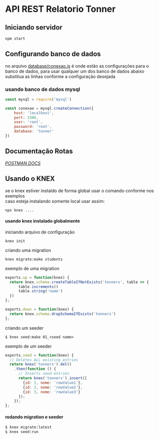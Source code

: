 # API REST Relatorio Tonner

## Iniciando servidor
```bash
npm start
```

## Configurando banco de dados

no arquivo [database/conexao.js](/database/conexao.js) é onde estão as configurações para o banco de dados,
para usar qualquer um dos banco de dados abaixo substitua as linhas conforme a configuração desejada

### usando banco de dados mysql
```javascript
const mysql = require('mysql')

const conexao = mysql.createConnection({
    host: 'localhost',
    port: 3306,
    user: 'root',
    password: 'root',
    database: 'tonner'
})

```

## Documentação Rotas

*[POSTMAN DOCS](https://documenter.getpostman.com/view/10174080/TVKA5zN4)*


## Usando o KNEX
se o knex estiver instaldo de forma global usar o comando conforme nos exemplos  
caso esteja instalando somente local usar assim:
```
npx knex ....
```

#### usando knex instalado globalmente
iniciando arquivo de configuração
```
knex init
```
criando uma migration
```
knex migrate:make students
```

exemplo de uma migration
```javascript
exports.up = function(knex) {
  return knex.schema.createTableIfNotExists('tonners', table => {
      table.increments()
      table.string('nome')
  })
};

exports.down = function(knex) {
  return knex.schema.dropSchemaIfExists('tonners')
};
```

criando um seeder
```
$ knex seed:make 01_<seed name>
```

exemplo de um seeder
```javascript
exports.seed = function(knex) {
  // Deletes ALL existing entries
  return knex('tonners').del()
    .then(function () {
      // Inserts seed entries
      return knex('tonners').insert([
        {id: 1, nome: 'rowValue1'},
        {id: 2, nome: 'rowValue2'},
        {id: 3, nome: 'rowValue3'}
      ]);
    });
};
```

#### rodando migration e seeder
```bash
$ knex migrate:latest
$ knex seed:run
```